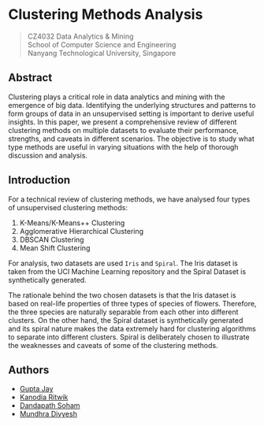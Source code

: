 # Clustering Methods Analysis
> CZ4032 Data Analytics & Mining  
> School of Computer Science and Engineering   
> Nanyang Technological University, Singapore  

## Abstract
Clustering plays a critical role in data analytics and mining with the emergence of big data. Identifying the underlying structures and patterns to form groups of data in an unsupervised setting is important to derive useful insights. In this paper, we present a comprehensive review of different clustering methods on multiple datasets to evaluate their performance, strengths, and caveats in different scenarios. The objective is to study what type methods are useful in varying situations with the help of thorough discussion and analysis.

## Introduction
For a technical review of clustering methods, we have analysed four types of unsupervised clustering methods:
1. K-Means/K-Means++ Clustering
2. Agglomerative Hierarchical Clustering
3. DBSCAN Clustering
4. Mean Shift Clustering

For analysis, two datasets are used `Iris` and `Spiral`. The Iris dataset is taken from the UCI Machine Learning repository and the Spiral Dataset is synthetically generated.

The rationale behind the two chosen datasets is that the Iris dataset is based on real-life properties of three types of species of flowers. Therefore, the three species are naturally separable from each other into different clusters. On the other hand, the Spiral dataset is synthetically generated and its spiral nature makes the data extremely hard for clustering algorithms to separate into different clusters. Spiral is deliberately chosen to illustrate the weaknesses and caveats of some of the clustering methods.

## Authors
* [Gupta Jay](https://github.com/guptajay)
* [Kanodia Ritwik](https://github.com/ritwikkanodia)
* [Dandapath Soham](https://github.com/12dash)
* [Mundhra Divyesh](https://github.com/divyeshmundhra)
